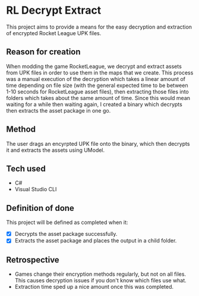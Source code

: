 # RL Decrypt Extract
This project aims to provide a means for the easy decryption and extraction of encrypted Rocket League UPK files.  

## Reason for creation
When modding the game RocketLeague, we decrypt and extract assets from UPK files in order to use them in the maps that we create. This process was a manual execution of the decryption which takes a linear amount of time depending on file size (with the general expected time to be between 1-10 seconds for RocketLeague asset files), then extracting those files into folders which takes about the same amount of time. Since this would mean waiting for a while then waiting again, I created a binary which decrypts then extracts the asset package in one go.

## Method
The user drags an encyrpted UPK file onto the binary, which then decrypts it and extracts the assets using UModel.

## Tech used
- C#
- Visual Studio CLI

## Definition of done
This project will be defined as completed when it:
- [x] Decrypts the asset package successfully.
- [x] Extracts the asset package and places the output in a child folder.

## Retrospective
- Games change their encryption methods regularly, but not on all files. This causes decryption issues if you don't know which files use what.
- Extraction time sped up a nice amount once this was completed.
